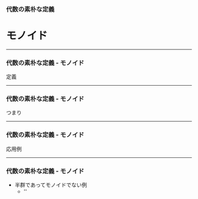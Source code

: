 ### 代数の素朴な定義
# モノイド

- - - - -

### 代数の素朴な定義 - モノイド

定義

- - - - -

### 代数の素朴な定義 - モノイド

つまり

- - - - -

### 代数の素朴な定義 - モノイド

応用例

- - - - -

### 代数の素朴な定義 - モノイド

- 半群であってモノイドでない例
    - ''

